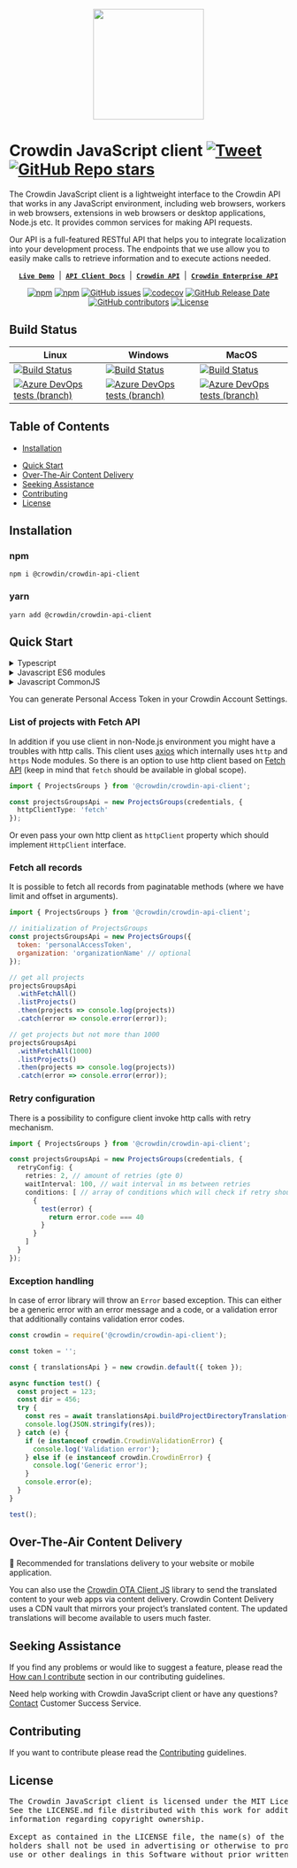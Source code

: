 [<p align='center'><img src='https://support.crowdin.com/assets/logos/crowdin-dark-symbol.png' data-canonical-src='https://support.crowdin.com/assets/logos/crowdin-dark-symbol.png' width='200' height='200' align='center'/></p>](https://crowdin.com)

# Crowdin JavaScript client [![Tweet](https://img.shields.io/twitter/url/http/shields.io.svg?style=social)](https://twitter.com/intent/tweet?url=https%3A%2F%2Fgithub.com%2Fcrowdin%2Fcrowdin-api-client-js&text=The%20Crowdin%20JavaScript%20client%20is%20a%20lightweight%20interface%20to%20the%20Crowdin%20API%20that%20works%20in%20any%20JavaScript%20environment)&nbsp;[![GitHub Repo stars](https://img.shields.io/github/stars/crowdin/crowdin-api-client-js?style=social&cacheSeconds=1800)](https://github.com/crowdin/crowdin-api-client-js/stargazers)

The Crowdin JavaScript client is a lightweight interface to the Crowdin API that works in any JavaScript environment, including web browsers, workers in web browsers, extensions in web browsers or desktop applications, Node.js etc. It provides common services for making API requests.

Our API is a full-featured RESTful API that helps you to integrate localization into your development process. The endpoints that we use allow you to easily make calls to retrieve information and to execute actions needed.

<div align="center">

[**`Live Demo`**](https://runkit.com/andrii-bodnar/crowdin-js-api-client-live-demo) &nbsp;|&nbsp;
[**`API Client Docs`**](https://crowdin.github.io/crowdin-api-client-js/modules.html) &nbsp;|&nbsp;
[**`Crowdin API`**](https://developer.crowdin.com/api/v2/) &nbsp;|&nbsp;
[**`Crowdin Enterprise API`**](https://developer.crowdin.com/enterprise/api/v2/)

[![npm](https://img.shields.io/npm/v/@crowdin/crowdin-api-client?logo=npm&cacheSeconds=1800)](https://www.npmjs.com/package/@crowdin/crowdin-api-client)
[![npm](https://img.shields.io/npm/dt/@crowdin/crowdin-api-client?cacheSeconds=1800)](https://www.npmjs.com/package/@crowdin/crowdin-api-client)
[![GitHub issues](https://img.shields.io/github/issues/crowdin/crowdin-api-client-js?cacheSeconds=3600)](https://github.com/crowdin/crowdin-api-client-js/issues)
[![codecov](https://codecov.io/gh/crowdin/crowdin-api-client-js/branch/master/graph/badge.svg)](https://codecov.io/gh/crowdin/crowdin-api-client-js)
[![GitHub Release Date](https://img.shields.io/github/release-date/crowdin/crowdin-api-client-js?cacheSeconds=3600)](https://github.com/crowdin/crowdin-api-client-js/releases)
[![GitHub contributors](https://img.shields.io/github/contributors/crowdin/crowdin-api-client-js?cacheSeconds=3600)](https://github.com/crowdin/crowdin-api-client-js/graphs/contributors)
  [![License](https://img.shields.io/github/license/crowdin/crowdin-api-client-js?cacheSeconds=3600)](https://github.com/crowdin/crowdin-api-client-js/blob/master/LICENSE)
  
</div>

## Build Status

| Linux | Windows | MacOS |
|--------------------|------------------|------------------|
|[![Build Status](https://dev.azure.com/crowdin/crowdin-api-client-js/_apis/build/status/crowdin-api-client-js%20(Ubuntu)?branchName=master)](https://dev.azure.com/crowdin/crowdin-api-client-js/_build/latest?definitionId=6&branchName=master)|[![Build Status](https://dev.azure.com/crowdin/crowdin-api-client-js/_apis/build/status/crowdin-api-client-js%20(Windows)?branchName=master)](https://dev.azure.com/crowdin/crowdin-api-client-js/_build/latest?definitionId=8&branchName=master)|[![Build Status](https://dev.azure.com/crowdin/crowdin-api-client-js/_apis/build/status/crowdin-api-client-js%20(MacOS)?branchName=master)](https://dev.azure.com/crowdin/crowdin-api-client-js/_build/latest?definitionId=7&branchName=master)
|[![Azure DevOps tests (branch)](https://img.shields.io/azure-devops/tests/crowdin/crowdin-api-client-js/6/master?cacheSeconds=1800)](https://dev.azure.com/crowdin/crowdin-api-client-js/_build/latest?definitionId=6&branchName=master)|[![Azure DevOps tests (branch)](https://img.shields.io/azure-devops/tests/crowdin/crowdin-api-client-js/8/master?cacheSeconds=1800)](https://dev.azure.com/crowdin/crowdin-api-client-js/_build/latest?definitionId=8&branchName=master)|[![Azure DevOps tests (branch)](https://img.shields.io/azure-devops/tests/crowdin/crowdin-api-client-js/7/master?cacheSeconds=1800)](https://dev.azure.com/crowdin/crowdin-api-client-js/_build/latest?definitionId=7&branchName=master)

## Table of Contents

* [Installation](#installation)
- [Quick Start](#quick-start)
- [Over-The-Air Content Delivery](#over-the-air-content-delivery)
- [Seeking Assistance](#seeking-assistance)
- [Contributing](#contributing)
- [License](#license)

## Installation

### npm

  `npm i @crowdin/crowdin-api-client`

### yarn

  `yarn add @crowdin/crowdin-api-client`

## Quick Start

<details>
<summary>Typescript</summary>

```typescript
import crowdin, { Credentials, SourceFilesModel } from '@crowdin/crowdin-api-client';

// credentials
const credentials: Credentials = {
  token: 'personalAccessToken',
  organization: 'organizationName' // optional
};

// initialization of crowdin client
const {
  projectsGroupsApi,
  uploadStorageApi,
  sourceFilesApi,
  translationsApi
} = new crowdin(credentials);

// get project list
projectsGroupsApi.listProjects()
  .then(projects => console.log(projects))
  .catch(error => console.error(error));

// You can also use async/wait. Add `async` keyword to your outer function/method
async function getProjects() {
  try {
    const projects = await projectsGroupsApi.listProjects();
    console.log(projects);
  } catch (error) {
    console.error(error);
  }
}

// Create file with json content to translate
async function createFile() {
  const projectId = 123;
  const fileData = {
    title: 'Example',
    description: 'Some Text'
  };
  const storage = await uploadStorageApi.addStorage('file1.json', fileDate);
  const file = await sourceFilesApi.createFile(projectId, {
    name: 'file1.json',
    title: 'Sample file',
    storageId: storage.data.id,
    type: 'json'
  });
  console.log(file);
}

// Download translations
async function downloadTranslations() {
  const projectId = 123;
  const fileId = 456;
  const language = 'de';
  const downloadLink = await translationsApi.buildProjectFileTranslation(
    projectId,
    fileId,
    {
      targetLanguageId: language
    }
  );
  const response = await fetch(downloadLink.data.url);
  const translations = await response.json();
  console.log(translations);
}
```

Or specific API instances:

```typescript
import { Credentials, ProjectsGroups } from '@crowdin/crowdin-api-client';

// credentials
const credentials: Credentials = {
  token: 'personalAccessToken',
  organization: 'organizationName' // optional
};

// initialization of ProjectsGroups
const projectsGroupsApi = new ProjectsGroups(credentials);

// get project list
projectsGroupsApi.listProjects()
  .then(projects => console.log(projects))
  .catch(error => console.error(error));
```

</details>

<details>
<summary>Javascript ES6 modules</summary>

```javascript
import crowdin, { SourceFilesModel } from '@crowdin/crowdin-api-client';

// initialization of crowdin client
const {
  projectsGroupsApi,
  uploadStorageApi,
  sourceFilesApi,
  translationsApi
} = new crowdin({
  token: 'personalAccessToken',
  organization: 'organizationName' // optional
});

// get project list
projectsGroupsApi.listProjects()
  .then(projects => console.log(projects))
  .catch(error => console.error(error));

// You can also use async/wait. Add `async` keyword to your outer function/method
async function getProjects() {
  try {
    const projects = await projectsGroupsApi.listProjects();
    console.log(projects);
  } catch (error) {
    console.error(error);
  }
}

// Create file with json content to translate
async function createFile() {
  const projectId = 123;
  const fileData = {
    title: 'Example',
    description: 'Some Text'
  };
  const storage = await uploadStorageApi.addStorage('file1.json', fileDate);
  const file = await sourceFilesApi.createFile(projectId, {
    name: 'file1.json',
    title: 'Sample file',
    storageId: storage.data.id,
    type: 'json'
  });
  console.log(file);
}

// Download translations
async function downloadTranslations() {
  const projectId = 123;
  const fileId = 456;
  const language = 'de';
  const downloadLink = await translationsApi.buildProjectFileTranslation(
    projectId,
    fileId,
    {
      targetLanguageId: language
    }
  );
  const response = await fetch(downloadLink.data.url);
  const translations = await response.json();
  console.log(translations);
}
```

Or specific API instances:

```javascript
import { ProjectsGroups } from '@crowdin/crowdin-api-client';

// initialization of ProjectsGroups
const projectsGroupsApi = new ProjectsGroups({
  token: 'personalAccessToken',
  organization: 'organizationName' // optional
});

// get project list
projectsGroupsApi.listProjects()
  .then(projects => console.log(projects))
  .catch(error => console.error(error));
```

</details>

<details>
<summary>Javascript CommonJS</summary>

```javascript
const crowdin = require('@crowdin/crowdin-api-client');

// initialization of crowdin client
const {
  projectsGroupsApi,
  uploadStorageApi,
  sourceFilesApi,
  translationsApi
} = new crowdin.default({
  token: 'personalAccessToken',
  organization: 'organizationName' // optional
});

// get project list
projectsGroupsApi.listProjects()
  .then(projects => console.log(projects))
  .catch(error => console.error(error));

// You can also use async/wait. Add `async` keyword to your outer function/method
async function getProjects() {
  try {
    const projects = await projectsGroupsApi.listProjects();
    console.log(projects);
  } catch (error) {
    console.error(error);
  }
}

// Create file with json content to translate
async function createFile() {
  const projectId = 123;
  const fileData = {
    title: 'Example',
    description: 'Some Text'
  };
  const storage = await uploadStorageApi.addStorage('file1.json', fileDate);
  const file = await sourceFilesApi.createFile(projectId, {
    name: 'file1.json',
    title: 'Sample file',
    storageId: storage.data.id,
    type: 'json'
  });
  console.log(file);
}

// Download translations
async function downloadTranslations() {
  const projectId = 123;
  const fileId = 456;
  const language = 'de';
  const downloadLink = await translationsApi.buildProjectFileTranslation(
    projectId,
    fileId,
    {
      targetLanguageId: language
    }
  );
  const response = await fetch(downloadLink.data.url);
  const translations = await response.json();
  console.log(translations);
}
```

Or specific API instances:

```javascript
const ProjectsGroups = require('@crowdin/crowdin-api-client').ProjectsGroups;

// initialization of ProjectsGroups
const projectsGroupsApi = new ProjectsGroups({
  token: 'personalAccessToken',
  organization: 'organizationName' // optional
});

// get project list
projectsGroupsApi.listProjects()
  .then(projects => console.log(projects))
  .catch(error => console.error(error));
```

</details>

You can generate Personal Access Token in your Crowdin Account Settings.

### List of projects with Fetch API

In addition if you use client in non-Node.js environment you might have a troubles with http calls.
This client uses [axios](https://github.com/axios/axios) which internally uses `http` and `https` Node modules.
So there is an option to use http client based on [Fetch API](https://developer.mozilla.org/en-US/docs/Web/API/Fetch_API) (keep in mind that `fetch` should be available in global scope).

```typescript
import { ProjectsGroups } from '@crowdin/crowdin-api-client';

const projectsGroupsApi = new ProjectsGroups(credentials, {
  httpClientType: 'fetch'
});
```

Or even pass your own http client as `httpClient` property which should implement `HttpClient` interface.

### Fetch all records

It is possible to fetch all records from paginatable methods (where we have limit and offset in arguments).

```javascript
import { ProjectsGroups } from '@crowdin/crowdin-api-client';

// initialization of ProjectsGroups
const projectsGroupsApi = new ProjectsGroups({
  token: 'personalAccessToken',
  organization: 'organizationName' // optional
});

// get all projects
projectsGroupsApi
  .withFetchAll()
  .listProjects()
  .then(projects => console.log(projects))
  .catch(error => console.error(error));

// get projects but not more than 1000
projectsGroupsApi
  .withFetchAll(1000)
  .listProjects()
  .then(projects => console.log(projects))
  .catch(error => console.error(error));
```

### Retry configuration

There is a possibility to configure client invoke http calls with retry mechanism.

```typescript
import { ProjectsGroups } from '@crowdin/crowdin-api-client';

const projectsGroupsApi = new ProjectsGroups(credentials, {
  retryConfig: {
    retries: 2, // amount of retries (gte 0)
    waitInterval: 100, // wait interval in ms between retries
    conditions: [ // array of conditions which will check if retry should not be applied
      {
        test(error) {
          return error.code === 40
        }
      }
    ]
  }
});
```

### Exception handling

In case of error library will throw an `Error` based exception. This can either be a generic error with an error message and a code, or a validation error that additionally contains validation error codes.

```javascript
const crowdin = require('@crowdin/crowdin-api-client');

const token = '';

const { translationsApi } = new crowdin.default({ token });

async function test() {
  const project = 123;
  const dir = 456;
  try {
    const res = await translationsApi.buildProjectDirectoryTranslation(project, dir);
    console.log(JSON.stringify(res));
  } catch (e) {
    if (e instanceof crowdin.CrowdinValidationError) {
      console.log('Validation error');
    } else if (e instanceof crowdin.CrowdinError) {
      console.log('Generic error');
    }
    console.error(e);
  }
}

test();
```

## Over-The-Air Content Delivery

:dizzy: Recommended for translations delivery to your website or mobile application.

You can also use the [Crowdin OTA Client JS](https://github.com/crowdin/ota-client-js) library to send the translated content to your web apps via content delivery. Crowdin Content Delivery uses a CDN vault that mirrors your project’s translated content. The updated translations will become available to users much faster.

## Seeking Assistance

If you find any problems or would like to suggest a feature, please read the [How can I contribute](/CONTRIBUTING.md#how-can-i-contribute) section in our contributing guidelines.

Need help working with Crowdin JavaScript client or have any questions? [Contact](https://crowdin.com/contacts) Customer Success Service.

## Contributing

If you want to contribute please read the [Contributing](/CONTRIBUTING.md) guidelines.

## License

<pre>
The Crowdin JavaScript client is licensed under the MIT License.
See the LICENSE.md file distributed with this work for additional
information regarding copyright ownership.

Except as contained in the LICENSE file, the name(s) of the above copyright
holders shall not be used in advertising or otherwise to promote the sale,
use or other dealings in this Software without prior written authorization.
</pre>
